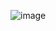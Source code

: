 ![image](https://github.com/rolando1803/DispositivosMoviles/assets/55965131/21cea24a-7e88-435c-b360-0d328200d873)

